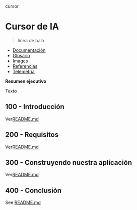 cursor

# Cursor de IA

> línea de bala

-   [Documentación](./DOCUMENTATION.md)
-   [Glosario](./GLOSSARY.md)
-   [Images](./IMAGES.md)
-   [Referencias](./REFERENCES.md)
-   [Telemetria](./TELEMETRY.md)

**Resumen ejecutivo**

Texto

## 100 - Introducción

Ver[README.md](./100/README.md)

## 200 - Requisitos

Ver[README.md](./200/README.md)

## 300 - Construyendo nuestra aplicación

Ver[README.md](./300/README.md)

## 400 - Conclusión

See [README.md](./400/README.md)
